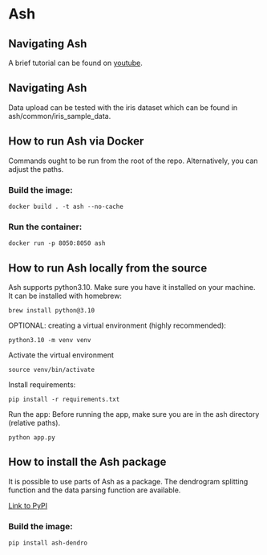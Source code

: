 # Ash

## Navigating Ash

A brief tutorial can be found on [youtube](https://www.youtube.com/watch?v=WLfB4a4UlKg).

## Navigating Ash
Data upload can be tested with the iris dataset which can be found in ash/common/iris_sample_data.

## How to run Ash via Docker
Commands ought to be run from the root of the repo. Alternatively, you can adjust the paths.

### Build the image:
```
docker build . -t ash --no-cache 
```
### Run the container:
```
docker run -p 8050:8050 ash 
```

## How to run Ash locally from the source
Ash supports python3.10. Make sure you have it installed on your machine.
It can be installed with homebrew:
```
brew install python@3.10
```
OPTIONAL: creating a virtual environment (highly recommended):
```
python3.10 -m venv venv
```
Activate the virtual environment
```
source venv/bin/activate
```
Install requirements:
```
pip install -r requirements.txt
```
Run the app:
Before running the app, make sure you are in the ash directory (relative paths).
```
python app.py
```

## How to install the Ash package 
It is possible to use parts of Ash as a package. The dendrogram splitting function and the data parsing function are available.

[Link to PyPI](https://pypi.org/project/ash-dendro/)

### Build the image:
```
pip install ash-dendro
```

